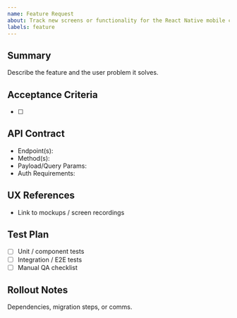 ```yaml
---
name: Feature Request
about: Track new screens or functionality for the React Native mobile client
labels: feature
---
```


## Summary
Describe the feature and the user problem it solves.

## Acceptance Criteria
- [ ] 

## API Contract
- Endpoint(s):
- Method(s):
- Payload/Query Params:
- Auth Requirements:

## UX References
- Link to mockups / screen recordings

## Test Plan
- [ ] Unit / component tests
- [ ] Integration / E2E tests
- [ ] Manual QA checklist

## Rollout Notes
Dependencies, migration steps, or comms.

